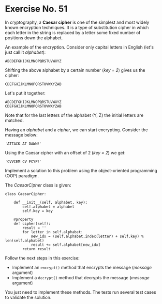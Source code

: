 # Exercise No. 51


In cryptography, a **Caesar cipher** is one of the simplest and most widely known encryption techniques. It is a type of substitution cipher in which each letter in the string is replaced by a letter some fixed number of positions down the alphabet.

An example of the encryption. Consider only capital letters in English (let's just call it *alphabet*):

    ABCDEFGHIJKLMNOPQRSTUVWXYZ


Shifting the above alphabet by a certain number (*key = 2*) gives us the cipher:

    CDEFGHIJKLMNOPQRSTUVWXYZAB


Let's put it together:

    ABCDEFGHIJKLMNOPQRSTUVWXYZ
    CDEFGHIJKLMNOPQRSTUVWXYZAB


Note that for the last letters of the alphabet (Y, Z) the initial letters are matched.

Having an *alphabet* and a *cipher*, we can start encrypting. Consider the message below:

    'ATTACK AT DAWN!'


Using the Caesar cipher with an offset of 2 (*key = 2*) we get:

    'CVVCEM CV FCYP!'


Implement a solution to this problem using the object-oriented programming (OOP) paradigm.

The *CaesarCipher* class is given:
```
class CaesarCipher:
    
    def __init__(self, alphabet, key):
        self.alphabet = alphabet
        self.key = key
    
    @property
    def cipher(self):
        result = ''
        for letter in self.alphabet:
            new_idx = (self.alphabet.index(letter) + self.key) % len(self.alphabet)
            result += self.alphabet[new_idx]
        return result
```
Follow the next steps in this exercise:
-   Implement an `encrypt()` method that encrypts the message (*message* argument)
-   Implement a `decrypt()` method that decrypts the message (*message* argument)


You just need to implement these methods. The tests run several test cases to validate the solution.